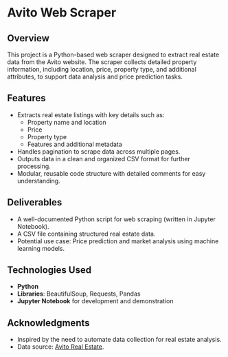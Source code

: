 # Avito Web Scraper

## Overview

This project is a Python-based web scraper designed to extract real estate data from the Avito website. The scraper collects detailed property information, including location, price, property type, and additional attributes, to support data analysis and price prediction tasks.

## Features

- Extracts real estate listings with key details such as:
  - Property name and location
  - Price
  - Property type
  - Features and additional metadata
- Handles pagination to scrape data across multiple pages.
- Outputs data in a clean and organized CSV format for further processing.
- Modular, reusable code structure with detailed comments for easy understanding.

## Deliverables

- A well-documented Python script for web scraping (written in Jupyter Notebook).
- A CSV file containing structured real estate data.
- Potential use case: Price prediction and market analysis using machine learning models.

## Technologies Used

- **Python**
- **Libraries**: BeautifulSoup, Requests, Pandas
- **Jupyter Notebook** for development and demonstration


## Acknowledgments

- Inspired by the need to automate data collection for real estate analysis.
- Data source: [Avito Real Estate](https://www.avito.ma/).
